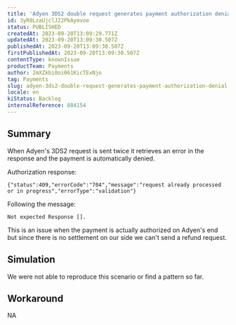 ```yaml
---
title: 'Adyen 3DS2 double request generates payment authorization denial'
id: 3yR8LzaUjclJ22PkAymvoe
status: PUBLISHED
createdAt: 2023-09-20T13:09:29.771Z
updatedAt: 2023-09-20T13:09:30.507Z
publishedAt: 2023-09-20T13:09:30.507Z
firstPublishedAt: 2023-09-20T13:09:30.507Z
contentType: knownIssue
productTeam: Payments
author: 2mXZkbi0oi061KicTExNjo
tag: Payments
slug: adyen-3ds2-double-request-generates-payment-authorization-denial
locale: en
kiStatus: Backlog
internalReference: 884154
---
```


## Summary


When Adyen's 3DS2 request is sent twice it retrieves an error in the response and the payment is automatically denied.

Authorization response:

`{"status":409,"errorCode":"704","message":"request already processed or in progress","errorType":"validation"}`

Following the message:

`Not expected Response [].`

This is an issue when the payment is actually authorized on Adyen's end but since there is no settlement on our side we can't send a refund request.


##

## Simulation


We were not able to reproduce this scenario or find a pattern so far.


##

## Workaround


NA




